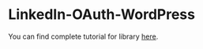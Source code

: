 LinkedIn-OAuth-WordPress
========================

You can find complete tutorial for library [here](http://w3guy.com/linkedin-login-button-wordpress/).
